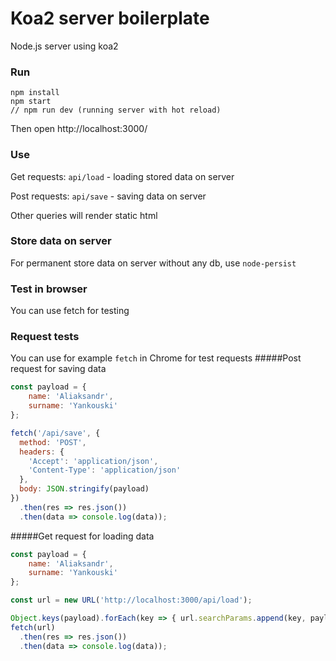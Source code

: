 # Koa2 server boilerplate
Node.js server using koa2

### Run
```
npm install
npm start
// npm run dev (running server with hot reload)
```
Then open http://localhost:3000/

### Use
Get requests: `api/load` - loading stored data on server

Post requests: `api/save` - saving data on server

Other queries will render static html

### Store data on server
For permanent store data on server without any db, use `node-persist`

### Test in browser
You can use fetch for testing

### Request tests
You can use for example `fetch` in Chrome for test requests
#####Post request for saving data

```js
const payload = {
    name: 'Aliaksandr',
    surname: 'Yankouski'
};

fetch('/api/save', {
  method: 'POST',
  headers: {
    'Accept': 'application/json',
    'Content-Type': 'application/json'
  },
  body: JSON.stringify(payload)
})
  .then(res => res.json())
  .then(data => console.log(data));
```

#####Get request for loading data

```js
const payload = {
    name: 'Aliaksandr',
    surname: 'Yankouski'
};

const url = new URL('http://localhost:3000/api/load');

Object.keys(payload).forEach(key => { url.searchParams.append(key, payload[key]) })
fetch(url)
  .then(res => res.json())
  .then(data => console.log(data));
```
